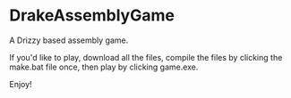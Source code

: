 # DrakeAssemblyGame
A Drizzy based assembly game.

If you'd like to play, download all the files, compile the files by clicking the make.bat file once, then play by clicking game.exe. 

Enjoy!
